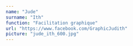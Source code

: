 ```yaml
---
name: "Jude"
surname: "Ith"
function: "Facilitation graphique"
url: "https://www.facebook.com/GraphicJudith"
picture: "jude_ith_600.jpg"
---
```

